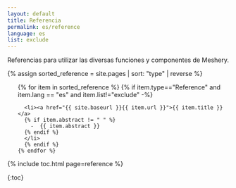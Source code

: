 ```yaml
---
layout: default
title: Referencia
permalink: es/reference
language: es
list: exclude
---
```


Referencias para utilizar las diversas funciones y componentes de Meshery.

{% assign sorted_reference = site.pages | sort: "type" | reverse %}

<ul>
    {% for item in sorted_reference %}
    {% if item.type=="Reference" and item.lang == "es" and item.list!="exclude" -%}

      <li><a href="{{ site.baseurl }}{{ item.url }}">{{ item.title }}</a>
      {% if item.abstract != " " %}
        -  {{ item.abstract }}
      {% endif %}
      </li>
      {% endif %}
    {% endfor %}
</ul>

{% include toc.html page=reference %}

{:toc}
